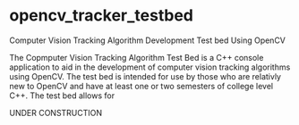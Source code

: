# opencv_tracker_testbed
Computer Vision Tracking Algorithm Development Test bed Using OpenCV

The Copmputer Vision Tracking Algorithm Test Bed is a C++ console application to aid in the development of computer vision tracking algorithms using OpenCV. The test bed is intended for use by those who are relativly new to OpenCV and have at least one or two semesters of college level C++. The test bed allows for  

UNDER CONSTRUCTION
